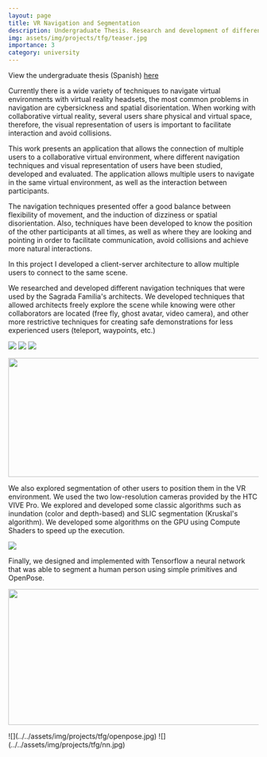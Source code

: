```yaml
---
layout: page
title: VR Navigation and Segmentation
description: Undergraduate Thesis. Research and development of different navigation techniques in collaboration with Sagrada Familia, and segmentation of collaborators with low-resolution images.
img: assets/img/projects/tfg/teaser.jpg
importance: 3
category: university
---
```


View the undergraduate thesis (Spanish) [here](../../assets/pdf/TFG_Jose_Luis.pdf)

Currently there is a wide variety of techniques to navigate virtual environments with virtual reality headsets, the most common problems in navigation are cybersickness and spatial disorientation. When working with collaborative virtual reality, several users share physical and virtual space, therefore, the visual representation of users is important to facilitate interaction and avoid collisions.

This work presents an application that allows the connection of multiple users to a collaborative virtual environment, where different navigation
techniques and visual representation of users have been studied, developed and evaluated. The application allows multiple users to navigate in the same
virtual environment, as well as the interaction between participants. 

The navigation techniques presented offer a good balance between flexibility of movement, and the induction of dizziness or spatial disorientation.
Also, techniques have been developed to know the position of the other participants at all times, as well as where they are looking and pointing in
order to facilitate communication, avoid collisions and achieve more natural interactions.

In this project I developed a client-server architecture to allow multiple users to connect to the same scene.

We researched and developed different navigation techniques that were used by the Sagrada Familia's architects. We developed techniques that allowed architects freely explore the
scene while knowing were other collaborators are located (free fly, ghost avatar, video camera), and other more restrictive techniques for creating safe demonstrations for less experienced users (teleport, waypoints, etc.)

![](../../assets/img/projects/tfg/avatar.jpg)
![](../../assets/img/projects/tfg/teleport.jpg)
![](../../assets/img/projects/tfg/videocamera.jpg)
<p align="center">
  <img 
    width="794"
    height="239"
    src="../../assets/img/projects/tfg/waypoints.jpg"
  >
</p>

We also explored segmentation of other users to position them in the VR environment. We used the two low-resolution cameras provided by the HTC VIVE Pro. We explored and developed
some classic algorithms such as inundation (color and depth-based) and SLIC segmentation (Kruskal's algorithm). We developed some algorithms on the GPU using Compute Shaders to speed up the execution.

![](../../assets/img/projects/tfg/slic.jpg)

Finally, we designed and implemented with Tensorflow a neural network that was able to segment a human person using simple primitives and OpenPose.

<p align="center">
  <img 
    width="693"
    height="273"
    src="../../assets/img/projects/tfg/teaser.jpg"
  >
</p>
![](../../assets/img/projects/tfg/openpose.jpg)
![](../../assets/img/projects/tfg/nn.jpg)